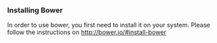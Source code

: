 ### Installing Bower
In order to use bower, you first need to install it on your system. Please follow the instructions on http://bower.io/#install-bower
